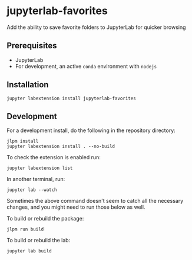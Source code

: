 # jupyterlab-favorites

Add the ability to save favorite folders to JupyterLab for quicker browsing

## Prerequisites

* JupyterLab
* For development, an active `conda` environment with `nodejs`

## Installation

```{bash}
jupyter labextension install jupyterlab-favorites
```

## Development

For a development install, do the following in the repository directory:

```{bash}
jlpm install
jupyter labextension install . --no-build
```

To check the extension is enabled run:
```{bash}
jupyter labextension list
```

In another terminal, run:
```{bash}
jupyter lab --watch
```

Sometimes the above command doesn't seem to catch all the necessary changes, and you might need to run those below as well.

To build or rebuild the package:

```{bash}
jlpm run build
```

To build or rebuild the lab:

```{bash}
jupyter lab build
```